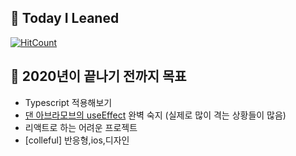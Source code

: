 ## 📖 Today I Leaned

[![HitCount](http://hits.dwyl.com/fdsfdsg/TIL.svg)](http://hits.dwyl.com/fdsfdsg/TIL)

## 📑  2020년이 끝나기 전까지 목표
- Typescript 적용해보기
- [댄 아브라모브의 useEffect](https://rinae.dev/posts/a-complete-guide-to-useeffect-ko) 완벽 숙지 (실제로 많이 격는 상황들이 많음)
- 리액트로 하는 어려운 프로젝트
- [colleful] 반응형,ios,디자인
